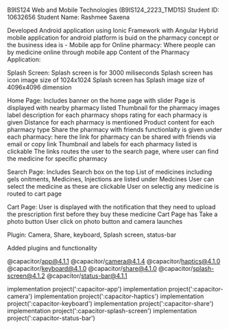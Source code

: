 B9IS124 Web and Mobile Technologies (B9IS124_2223_TMD1S)
Student ID: 10632656
Student Name: Rashmee Saxena

Developed Android application using Ionic Framework with Angular 
Hybrid mobile application for android platform is buid on the pharmacy 
concept or the business idea is - Mobile app for Online pharmacy: Where people can by medicine online through mobile app
Content of the Pharmacy Application:

Splash Screen:
Splash screen is for 3000 miliseconds
Splash screen has icon image size of 1024x1024
Splash screen has Splash image size of 4096x4096 dimension

Home Page: 
Includes banner on the home page with slider
Page is displayed with nearby pharmacy listed
Thumbnail for the pharmacy images 
label description for each pharmacy shops
rating for each pharmacy is given
Distance for each pharmacy is mentioned
Product content for each pharmacy type
Share the pharmacy with friends functionlaity is given under each pharmacy: 
 here the link for pharmacy can be shared with friends via email or copy link
Thumbnail and labels for each pharmacy listed is clickable 
The links routes the user to the search page, where user can find the medicine for specific pharmacy

Search Page:
Includes Search box on the top
List of medicines including gels onitments, Medicines, Injections are listed under Medcines
User can select the medicine as these are clickable
User on selectig any medicine is routed to cart page 

Cart Page:
User is displayed with the notification that they need to upload the prescription first before they buy these medicine
Cart Page has Take a photo button
User click on photo button and camera launches

Plugin: Camera, Share, keyboard, Splash screen, status-bar

Added plugins and functionality 

@capacitor/app@4.1.1
       @capacitor/camera@4.1.4
       @capacitor/haptics@4.1.0
       @capacitor/keyboard@4.1.0
       @capacitor/share@4.1.0
       @capacitor/splash-screen@4.1.2
       @capacitor/status-bar@4.1.1

implementation project(':capacitor-app')
    implementation project(':capacitor-camera')
    implementation project(':capacitor-haptics')
    implementation project(':capacitor-keyboard')
    implementation project(':capacitor-share')
    implementation project(':capacitor-splash-screen')
    implementation project(':capacitor-status-bar')
